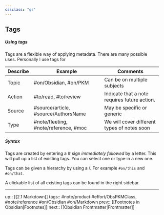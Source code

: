 ```yaml
---
cssclass: "qs"
---
```

## Tags

##### Using tags

Tags are a flexible way of applying metadata. There are many possible uses. Personally I use tags for

| Describe | Example                               | Comments                                     |
| -------- | ------------------------------------- | -------------------------------------------- |
| Topic    | #on/Obsidian, #on/PKM                 | Can be on multiple subjects                  |
| Action   | #to/read, #to/review                  | Indicate that a note requires future action. |
| Source   | #source/article, #source/AuthorsName  | May be specific or generic                   |
| Type     | #note/fleeting, #note/reference, #moc | We will cover different types of notes soon  |

##### Syntax

Tags are created by entering a # sign _immediately followed_ by a letter. This will pull up a list of existing tags. You can select one or type in a new one.

Tags can be given a hierarchy by using a /. For example `#on/this` and `#on/that`.

A clickable list of all existing tags can be found in the right sidebar.

---

up:: [[2.1 Markdown]]
tags:: #note/product #effort/ObsPKMClass, #note/reference #on/Obsidian #on/Markdown 
prev:: [[Footnotes in Obsidian|Footnotes]]
next:: [[Obsidian Frontmatter|Frontmatter]]

